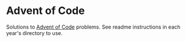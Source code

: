 # Advent of Code

Solutions to [Advent of Code](https://adventofcode.com) problems. See
readme instructions in each year's directory to use.
